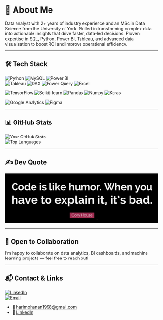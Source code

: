 # 💫 About Me

Data analyst with 2+ years of industry experience and an MSc in Data Science from the University of York. Skilled in transforming complex data into actionable insights that drive faster, data-led decisions. Proven expertise in SQL, Python, Power BI, Tableau, and advanced data visualisation to boost ROI and improve operational efficiency.

---

## 🛠️ Tech Stack

![Python](https://img.shields.io/badge/python-3670A0?style=for-the-badge&logo=python&logoColor=ffd54f)  ![MySQL](https://img.shields.io/badge/mysql-3776AB?style=for-the-badge&logo=mysql&logoColor=white)  ![Power BI](https://img.shields.io/badge/power--bi-F2C811?style=for-the-badge&logo=microsoft-powerbi&logoColor=black)  
![Tableau](https://img.shields.io/badge/tableau-E97627?style=for-the-badge&logo=tableau&logoColor=white)  ![DAX](https://img.shields.io/badge/DAX-0078D4?style=for-the-badge&logo=microsoft-powerbi&logoColor=white) ![Power Query](https://img.shields.io/badge/powerquery-1F9E4A?style=for-the-badge&logo=microsoft-powerbi&logoColor=white)  ![Excel](https://img.shields.io/badge/excel-217346?style=for-the-badge&logo=microsoft-excel&logoColor=white)

![TensorFlow](https://img.shields.io/badge/TensorFlow-FF6F00?style=for-the-badge&logo=tensorflow&logoColor=white) ![Scikit-learn](https://img.shields.io/badge/scikit--learn-F7931E?style=for-the-badge&logo=scikit-learn&logoColor=white)  ![Pandas](https://img.shields.io/badge/Pandas-150458?style=for-the-badge&logo=pandas&logoColor=white)
 ![Numpy](https://img.shields.io/badge/Numpy-013243?style=for-the-badge&logo=numpy&logoColor=white)  ![Keras](https://img.shields.io/badge/Keras-D00000?style=for-the-badge&logo=keras&logoColor=white)

![Google Analytics](https://img.shields.io/badge/Google%20Analytics-E37400?style=for-the-badge&logo=googleanalytics&logoColor=white) ![Figma](https://img.shields.io/badge/Figma-F24E1E?style=for-the-badge&logo=figma&logoColor=white)

---

## 📊 GitHub Stats

![Your GitHub Stats](https://github-readme-stats.vercel.app/api?username=kun-hari&show_icons=true&theme=dark&count_private=true)  
![Top Languages](https://github-readme-stats.vercel.app/api/top-langs/?username=kun-hari&layout=compact&theme=dark)

---

## ✍️ Dev Quote

![Dev Quote](https://github.com/kun-hari/kun-hari/raw/main/Screenshot%202025-08-29%20164218.png)

---

## 🤝 Open to Collaboration

I’m happy to collaborate on data analytics, BI dashboards, and machine learning projects — feel free to reach out!

---

## 📬 Contact & Links

[![LinkedIn](https://img.shields.io/badge/LinkedIn-0A66C2?style=for-the-badge&logo=linkedin&logoColor=white)](https://www.linkedin.com/in/harikrishnan-mohanan/)  
[![Email](https://img.shields.io/badge/Email-D14836?style=for-the-badge&logo=gmail&logoColor=white)](mailto:harimohanan1998@gmail.com)

- 📧 [harimohanan1998@gmail.com](mailto:harimohanan1998@gmail.com)  
- 🔗 [LinkedIn](https://www.linkedin.com/in/harikrishnan-mohanan/) 
<!--
**kun-hari/kun-hari** is a ✨ _special_ ✨ repository because its `README.md` (this file) appears on your GitHub profile.

Here are some ideas to get you started:

- 🔭 I’m currently working on ...
- 🌱 I’m currently learning ...
- 👯 I’m looking to collaborate on ...
- 🤔 I’m looking for help with ...
- 💬 Ask me about ...
- 📫 How to reach me: ...
- 😄 Pronouns: ...
- ⚡ Fun fact: ...
-->
